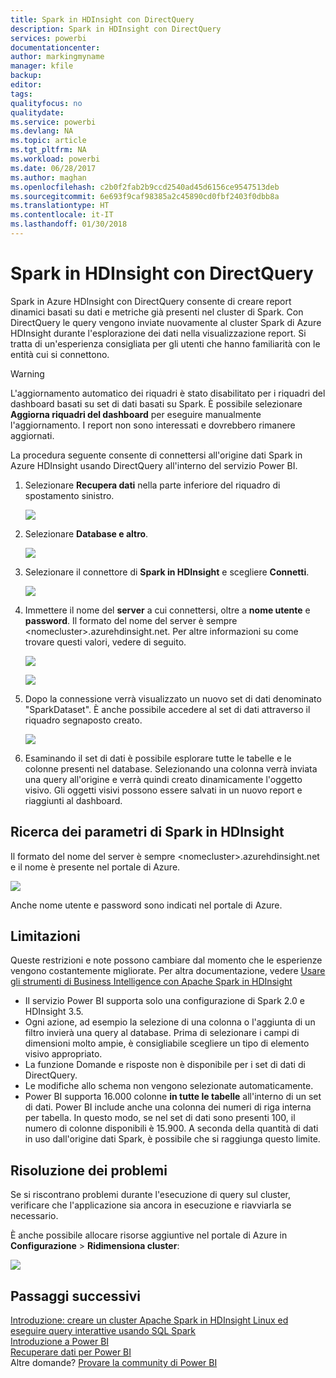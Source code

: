 ```yaml
---
title: Spark in HDInsight con DirectQuery
description: Spark in HDInsight con DirectQuery
services: powerbi
documentationcenter: 
author: markingmyname
manager: kfile
backup: 
editor: 
tags: 
qualityfocus: no
qualitydate: 
ms.service: powerbi
ms.devlang: NA
ms.topic: article
ms.tgt_pltfrm: NA
ms.workload: powerbi
ms.date: 06/28/2017
ms.author: maghan
ms.openlocfilehash: c2b0f2fab2b9ccd2540ad45d6156ce9547513deb
ms.sourcegitcommit: 6e693f9caf98385a2c45890cd0fbf2403f0dbb8a
ms.translationtype: HT
ms.contentlocale: it-IT
ms.lasthandoff: 01/30/2018
---
```

# <a name="spark-on-hdinsight-with-directquery"></a>Spark in HDInsight con DirectQuery
Spark in Azure HDInsight con DirectQuery consente di creare report dinamici basati su dati e metriche già presenti nel cluster di Spark. Con DirectQuery le query vengono inviate nuovamente al cluster Spark di Azure HDInsight durante l'esplorazione dei dati nella visualizzazione report. Si tratta di un'esperienza consigliata per gli utenti che hanno familiarità con le entità cui si connettono.

> [!WARNING]
> L'aggiornamento automatico dei riquadri è stato disabilitato per i riquadri del dashboard basati su set di dati basati su Spark. È possibile selezionare **Aggiorna riquadri del dashboard** per eseguire manualmente l'aggiornamento. I report non sono interessati e dovrebbero rimanere aggiornati. 
> 
> 

La procedura seguente consente di connettersi all'origine dati Spark in Azure HDInsight usando DirectQuery all'interno del servizio Power BI.

1. Selezionare **Recupera dati** nella parte inferiore del riquadro di spostamento sinistro.
   
     ![](media/spark-on-hdinsight-with-direct-connect/spark-getdata.png)
2. Selezionare **Database e altro**.
   
     ![](media/spark-on-hdinsight-with-direct-connect/spark-getdata-databases.png)
3. Selezionare il connettore di **Spark in HDInsight** e scegliere **Connetti**.
   
     ![](media/spark-on-hdinsight-with-direct-connect/spark-getdata-databases-connect.png)
4. Immettere il nome del **server** a cui connettersi, oltre a **nome utente** e **password**. Il formato del nome del server è sempre \<nomecluster\>.azurehdinsight.net. Per altre informazioni su come trovare questi valori, vedere di seguito.
   
     ![](media/spark-on-hdinsight-with-direct-connect/spark-server-name.png)
   
     ![](media/spark-on-hdinsight-with-direct-connect/spark-username.png)
5. Dopo la connessione verrà visualizzato un nuovo set di dati denominato "SparkDataset". È anche possibile accedere al set di dati attraverso il riquadro segnaposto creato.
   
     ![](media/spark-on-hdinsight-with-direct-connect/spark-dataset.png)
6. Esaminando il set di dati è possibile esplorare tutte le tabelle e le colonne presenti nel database. Selezionando una colonna verrà inviata una query all'origine e verrà quindi creato dinamicamente l'oggetto visivo. Gli oggetti visivi possono essere salvati in un nuovo report e riaggiunti al dashboard.

## <a name="finding-your-spark-on-hdinsight-parameters"></a>Ricerca dei parametri di Spark in HDInsight
Il formato del nome del server è sempre \<nomecluster\>.azurehdinsight.net e il nome è presente nel portale di Azure.

![](media/spark-on-hdinsight-with-direct-connect/spark-server-name-parameter.png)

Anche nome utente e password sono indicati nel portale di Azure.

## <a name="limitations"></a>Limitazioni
Queste restrizioni e note possono cambiare dal momento che le esperienze vengono costantemente migliorate. Per altra documentazione, vedere [Usare gli strumenti di Business Intelligence con Apache Spark in HDInsight](https://azure.microsoft.com/documentation/articles/hdinsight-apache-spark-use-bi-tools/)

* Il servizio Power BI supporta solo una configurazione di Spark 2.0 e HDInsight 3.5.
* Ogni azione, ad esempio la selezione di una colonna o l'aggiunta di un filtro invierà una query al database. Prima di selezionare i campi di dimensioni molto ampie, è consigliabile scegliere un tipo di elemento visivo appropriato.
* La funzione Domande e risposte non è disponibile per i set di dati di DirectQuery.
* Le modifiche allo schema non vengono selezionate automaticamente.
* Power BI supporta 16.000 colonne **in tutte le tabelle** all'interno di un set di dati. Power BI include anche una colonna dei numeri di riga interna per tabella. In questo modo, se nel set di dati sono presenti 100, il numero di colonne disponibili è 15.900. A seconda della quantità di dati in uso dall'origine dati Spark, è possibile che si raggiunga questo limite.

## <a name="troubleshooting"></a>Risoluzione dei problemi
Se si riscontrano problemi durante l'esecuzione di query sul cluster, verificare che l'applicazione sia ancora in esecuzione e riavviarla se necessario.

È anche possibile allocare risorse aggiuntive nel portale di Azure in **Configurazione** > **Ridimensiona cluster**:

![](media/spark-on-hdinsight-with-direct-connect/spark-scale.png)

## <a name="next-steps"></a>Passaggi successivi
[Introduzione: creare un cluster Apache Spark in HDInsight Linux ed eseguire query interattive usando SQL Spark](https://azure.microsoft.com/documentation/articles/hdinsight-apache-spark-jupyter-spark-sql)  
[Introduzione a Power BI](service-get-started.md)  
[Recuperare dati per Power BI](service-get-data.md)  
Altre domande? [Provare la community di Power BI](http://community.powerbi.com/)

